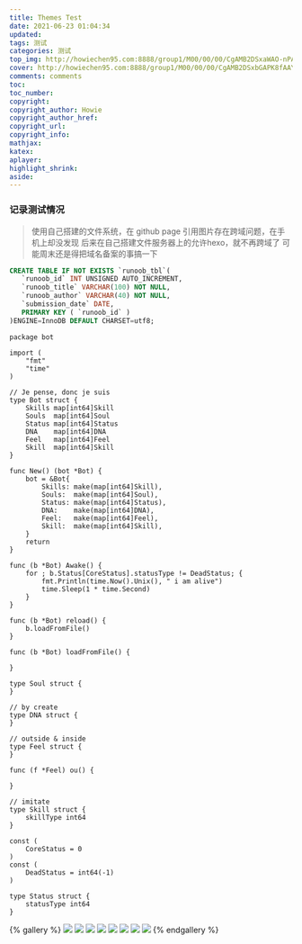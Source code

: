 ```yaml
---
title: Themes Test
date: 2021-06-23 01:04:34
updated:
tags: 测试  
categories: 测试
top_img: http://howiechen95.com:8888/group1/M00/00/00/CgAMB2DSxaWAO-nPAAfmKyslh6072.jpeg
cover: http://howiechen95.com:8888/group1/M00/00/00/CgAMB2DSxbGAPK8fAAYFfV3kaq801.jpeg  
comments: comments
toc:   
toc_number:  
copyright:  
copyright_author: Howie  
copyright_author_href:   
copyright_url:  
copyright_info:  
mathjax:  
katex:  
aplayer:  
highlight_shrink:  
aside:
---
```


### 记录测试情况

> 使用自己搭建的文件系统，在 github page 引用图片存在跨域问题，在手机上却没发现
> 后来在自己搭建文件服务器上的允许hexo，就不再跨域了
> 可能周末还是得把域名备案的事搞一下


```sql
CREATE TABLE IF NOT EXISTS `runoob_tbl`(
   `runoob_id` INT UNSIGNED AUTO_INCREMENT,
   `runoob_title` VARCHAR(100) NOT NULL,
   `runoob_author` VARCHAR(40) NOT NULL,
   `submission_date` DATE,
   PRIMARY KEY ( `runoob_id` )
)ENGINE=InnoDB DEFAULT CHARSET=utf8;
```

```golang
package bot

import (
	"fmt"
	"time"
)

// Je pense, donc je suis
type Bot struct {
	Skills map[int64]Skill
	Souls  map[int64]Soul
	Status map[int64]Status
	DNA    map[int64]DNA
	Feel   map[int64]Feel
	Skill  map[int64]Skill
}

func New() (bot *Bot) {
	bot = &Bot{
		Skills: make(map[int64]Skill),
		Souls:  make(map[int64]Soul),
		Status: make(map[int64]Status),
		DNA:    make(map[int64]DNA),
		Feel:   make(map[int64]Feel),
		Skill:  make(map[int64]Skill),
	}
	return
}

func (b *Bot) Awake() {
	for ; b.Status[CoreStatus].statusType != DeadStatus; {
		fmt.Println(time.Now().Unix(), " i am alive")
		time.Sleep(1 * time.Second)
	}
}

func (b *Bot) reload() {
	b.loadFromFile()
}

func (b *Bot) loadFromFile() {

}

type Soul struct {
}

// by create
type DNA struct {
}

// outside & inside
type Feel struct {
}

func (f *Feel) ou() {

}

// imitate
type Skill struct {
	skillType int64
}

const (
	CoreStatus = 0
)
const (
	DeadStatus = int64(-1)
)

type Status struct {
	statusType int64
}

```

{% gallery %}
![](https://i.loli.net/2019/12/25/Fze9jchtnyJXMHN.jpg)
![](https://i.loli.net/2019/12/25/ryLVePaqkYm4TEK.jpg)
![](https://i.loli.net/2019/12/25/gEy5Zc1Ai6VuO4N.jpg)
![](https://i.loli.net/2019/12/25/d6QHbytlSYO4FBG.jpg)
![](https://i.loli.net/2019/12/25/6nepIJ1xTgufatZ.jpg)
![](https://i.loli.net/2019/12/25/E7Jvr4eIPwUNmzq.jpg)
![](https://i.loli.net/2019/12/25/mh19anwBSWIkGlH.jpg)
![](https://i.loli.net/2019/12/25/2tu9JC8ewpBFagv.jpg)
{% endgallery %}
